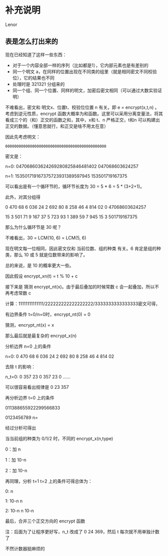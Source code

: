 # 补充说明

Lenor

## 表是怎么打出来的

现在已经知道了这样一些东西：

* 对于一个内容全部一样的序列（比如都是1），它内部元素也是有差别的
* 同一个明文 a，在同样的位置出现在不同类的组里（就是相同密文不同校验位），它的结果也不同
* 处理时是 321321 分组来的
* 同一个组、同一个位置、同样的明文，加密后密文相同（可以通过大数实验证明）

不难看出，密文和 明文x、位置t、校验位位置 n 有关。即 e = encrypt(x,t,n) 。考虑到逆元性质，encrypt 函数大概率为和函数。这里可以采用分离变量法，将其看成三个的（和）正交的函数之和，其中，x和 t、n 严格正交，t和n 可以构建出正交的数据。（懂意思就行，和正交是啥不用太在意）

因此先考虑明文：

```
000000000000000000000000000000000000000000000
```

密文是：

n=0: 047068603624269280825846481402  047068603624257

n=1: 153501719167375723931389597945  153501719167375

可以看出是有一个循环节的，循环节长度为 30 = 5 * 6 = 5 * (3+2+1)。

此外，对其分组得

0 470 68 6 036 24 2 692 80 8 258 46 4 814 02  0 47068603624257

15 3 501 71 9 167 37 5 723 93 1 389 59 7 945  15 3 501719167375

那么为什么循环节是 30 呢？

不难看出，30 = LCM(10, 6) = LCM(5, 6)

现在明文每一位相同，因此密文仅和 当前位数、组的种类 有关。6 肯定是组的种类，那么 10 或 5 就是位数带来的影响了。

总的来说，是 10 的概率更大一些。

因此假设 encrypt_xn(t) = t % 10 + c

接下来是 猜测 encrypt_nt(x)。由于最后叠加的时候常数 c 会一起叠加，所以不再考虑常数 c

计算：11111111111111/222222222222222222/3333333333333333密文可得，

有边界条件 t=0/n=0时，encrypt_nt(0) = 0

猜测，encrypt_nt(x) = x

那么最后就是最复杂的 encrypt_x(n) 

分析边界 n=0 上的条件

n=0: 0 470 68 6 036 24 2 692 80 8 258 46 4 814 02

去除 t 的影响：

n_t=0: 0 357 23 0 357 23 0 ……

可以很容易看出规律是 0 23 357

再分析边界 t=0 上的条件

011388655922299566833

0123456789                            n=

经过分析可得出

当当前组的种类为 0/1/2 时，不同的 encrypt_x(n,type)

0：加 n

1：加 10-n

2：加 10-n

再同理，分析 t=1 t=2 上的条件可得总体为：

0: n

1: 10-n n

2: 10-n n 10-n

最后，合并三个正交方向的 encrypt 函数

注：后面为了让程序更好写，n_t 改成了 0 24 369，然后 t 每次就不用单独计数了

不然计数器挺麻烦的